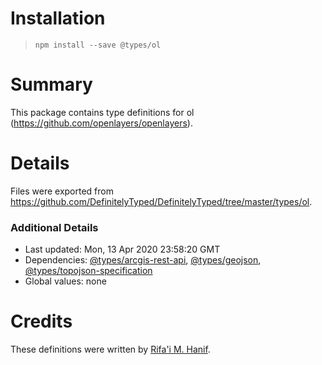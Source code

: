 # Installation
> `npm install --save @types/ol`

# Summary
This package contains type definitions for ol (https://github.com/openlayers/openlayers).

# Details
Files were exported from https://github.com/DefinitelyTyped/DefinitelyTyped/tree/master/types/ol.

### Additional Details
 * Last updated: Mon, 13 Apr 2020 23:58:20 GMT
 * Dependencies: [@types/arcgis-rest-api](https://npmjs.com/package/@types/arcgis-rest-api), [@types/geojson](https://npmjs.com/package/@types/geojson), [@types/topojson-specification](https://npmjs.com/package/@types/topojson-specification)
 * Global values: none

# Credits
These definitions were written by [Rifa'i M. Hanif](https://github.com/hanreev).
